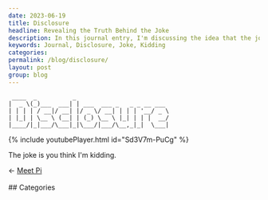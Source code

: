 ```yaml
---
date: 2023-06-19
title: Disclosure
headline: Revealing the Truth Behind the Joke
description: In this journal entry, I'm discussing the idea that the joke is often on us - that sometimes we think we're kidding, but the joke is actually on us. Watch the video to find out more!
keywords: Journal, Disclosure, Joke, Kidding
categories: 
permalink: /blog/disclosure/
layout: post
group: blog
---
```


     ____  _          _                          
    |  _ \(_)___  ___| | ___  ___ _   _ _ __ ___ 
    | | | | / __|/ __| |/ _ \/ __| | | | '__/ _ \
    | |_| | \__ \ (__| | (_) \__ \ |_| | | |  __/
    |____/|_|___/\___|_|\___/|___/\__,_|_|  \___|
                                             
{% include youtubePlayer.html id="Sd3V7m-PuCg" %}

The joke is you think I'm kidding.



















<div class="arrow-links"><div class="post-nav-prev"><span class="arrow">&larr;&nbsp;</span><a href="/blog/meet-pi/">Meet Pi</a></div> &nbsp; <div class="post-nav-next"><a href=""></a></div></div>
## Categories

<ul></ul>
